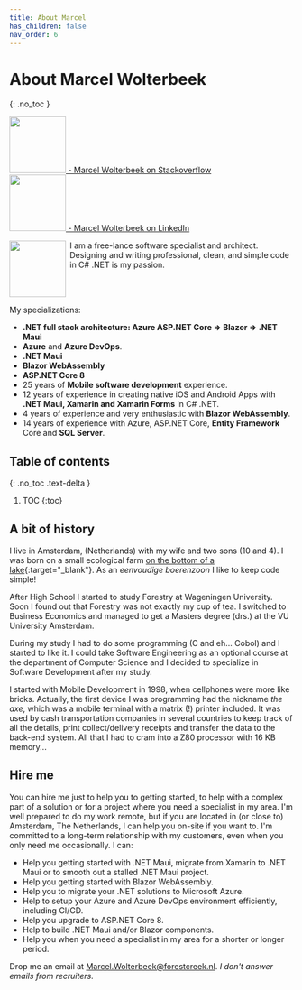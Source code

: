 ```yaml
---
title: About Marcel
has_children: false
nav_order: 6
---
```


# About Marcel Wolterbeek
{: .no_toc }

<a href="https://stackoverflow.com/users/536241/marcel-w" target="_blank"><img src="https://www.forestbrook.net/assets/images/so-logo.png" width="100" /> - Marcel Wolterbeek on Stackoverflow</a>
<br/>
<a href="https://www.linkedin.com/in/marcel-wolterbeek-8338802/" target="_blank"><img src="https://www.forestbrook.net/assets/images/LI-Logo.png" width="100" /> - Marcel Wolterbeek on LinkedIn</a>

<div style="display:grid;grid-template-columns:auto 1fr;grid-column-gap:0.5em;">
  <div><img src="https://www.forestbrook.net/assets/images/Marcel.jpg" width="100" /></div>
  <div style="vertical-align:top">I am a free-lance software specialist and architect. Designing and writing professional, clean, and simple code in C# .NET is my passion.</div>
</div>

My specializations:

- **.NET full stack architecture: Azure ASP.NET Core => Blazor => .NET Maui**
- **Azure** and **Azure DevOps**.
- **.NET Maui**
- **Blazor WebAssembly**
- **ASP.NET Core 8**
- 25 years of **Mobile software development** experience.
- 12 years of experience in creating native iOS and Android Apps with **.NET Maui, Xamarin and Xamarin Forms** in C# .NET.
- 4 years of experience and very enthusiastic with **Blazor WebAssembly**.
- 14 years of experience with Azure, ASP.NET Core, **Entity Framework** Core and **SQL Server**.

## Table of contents
{: .no_toc .text-delta }

1. TOC
{:toc}

## A bit of history

I live in Amsterdam, (Netherlands) with my wife and two sons (10 and 4). I was born on a small ecological farm [on the bottom of a lake](https://en.wikipedia.org/wiki/Haarlemmermeer){:target="_blank"}. As an _eenvoudige boerenzoon_ I like to keep code simple!

After High School I started to study Forestry at Wageningen University. Soon I found out that Forestry was not exactly my cup of tea. I switched to Business Economics and managed to get a Masters degree (drs.) at the VU University Amsterdam.

During my study I had to do some programming (C and eh... Cobol) and I started to like it. I could take Software Engineering as an optional course at the department of Computer Science and I decided to specialize in Software Development after my study.

I started with Mobile Development in 1998, when cellphones were more like bricks. Actually, the first device I was programming had the nickname _the axe_, which was a mobile terminal with a matrix (!) printer included. It was used by cash transportation companies in several countries to keep track of all the details, print collect/delivery receipts and transfer the data to the back-end system. All that I had to cram into a Z80 processor with 16 KB memory...

## Hire me

You can hire me just to help you to getting started, to help with a complex part of a solution or for a project where you need a specialist in my area. I'm well prepared to do my work remote, but if you are located in (or close to) Amsterdam, The Netherlands, I can help you on-site if you want to. I'm committed to a long-term relationship with my customers, even when you only need me occasionally. I can:

- Help you getting started with .NET Maui, migrate from Xamarin to .NET Maui or to smooth out a stalled .NET Maui project.
- Help you getting started with Blazor WebAssembly.
- Help you to migrate your .NET solutions to Microsoft Azure.
- Help to setup your Azure and Azure DevOps environment efficiently, including CI/CD.
- Help you upgrade to ASP.NET Core 8.
- Help to build .NET Maui and/or Blazor components.
- Help you when you need a specialist in my area for a shorter or longer period.

Drop me an email at Marcel.Wolterbeek@forestcreek.nl.
_I don't answer emails from recruiters._
